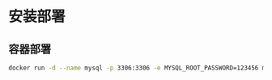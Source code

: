 # 安装部署



## 容器部署

```bash
docker run -d --name mysql -p 3306:3306 -e MYSQL_ROOT_PASSWORD=123456 mysql:5
```

